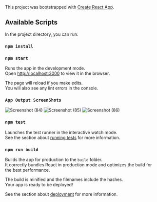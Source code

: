 This project was bootstrapped with [Create React App](https://github.com/facebook/create-react-app).

## Available Scripts

In the project directory, you can run:
### `npm install`
### `npm start`

Runs the app in the development mode.<br />
Open [http://localhost:3000](http://localhost:3000) to view it in the browser.

The page will reload if you make edits.<br />
You will also see any lint errors in the console.
### `App Output ScreenShots`
![Screenshot (84)](https://user-images.githubusercontent.com/32735357/82725748-c3ddb500-9cfc-11ea-87af-bccc953f12bf.png)
![Screenshot (85)](https://user-images.githubusercontent.com/32735357/82725749-c50ee200-9cfc-11ea-8d86-814f50ca71dd.png)
![Screenshot (86)](https://user-images.githubusercontent.com/32735357/82725750-c50ee200-9cfc-11ea-8be1-80f069ef2f91.png)

### `npm test`

Launches the test runner in the interactive watch mode.<br />
See the section about [running tests](https://facebook.github.io/create-react-app/docs/running-tests) for more information.

### `npm run build`

Builds the app for production to the `build` folder.<br />
It correctly bundles React in production mode and optimizes the build for the best performance.

The build is minified and the filenames include the hashes.<br />
Your app is ready to be deployed!

See the section about [deployment](https://facebook.github.io/create-react-app/docs/deployment) for more information.


